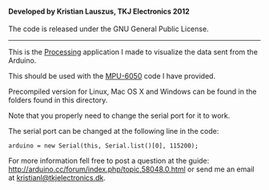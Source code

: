 #### Developed by Kristian Lauszus, TKJ Electronics 2012

The code is released under the GNU General Public License.
_________

This is the [Processing](http://processing.org/) application I made to visualize the data sent from the Arduino.

This should be used with the [MPU-6050](../) code I have provided.

Precompiled version for Linux, Mac OS X and Windows can be found in the folders found in this directory.

Note that you properly need to change the serial port for it to work.

The serial port can be changed at the following line in the code:

```
arduino = new Serial(this, Serial.list()[0], 115200);
```

For more information fell free to post a question at the guide: <http://arduino.cc/forum/index.php/topic,58048.0.html> or send me an email at <kristianl@tkjelectronics.dk>.